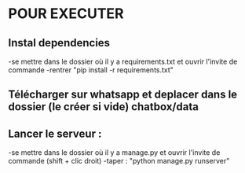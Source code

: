 # POUR EXECUTER
## Instal dependencies
-se mettre dans le dossier où il y a requirements.txt et ouvrir l'invite de commande
-rentrer "pip install -r requirements.txt"

## Télécharger sur whatsapp et deplacer dans le dossier (le créer si vide) chatbox/data

## Lancer le serveur :
-se mettre dans le dossier où il y a manage.py et ouvrir l'invite de commande (shift + clic droit)
-taper : "python manage.py runserver"
